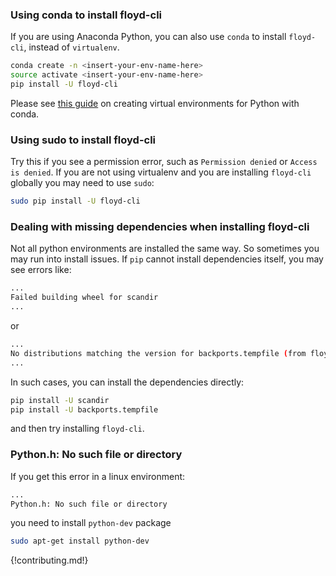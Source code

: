 ### Using conda to install floyd-cli

If you are using Anaconda Python, you can also use `conda` to install `floyd-cli`, instead of `virtualenv`.

```bash
conda create -n <insert-your-env-name-here>
source activate <insert-your-env-name-here>
pip install -U floyd-cli
```

Please see [this guide](https://uoa-eresearch.github.io/eresearch-cookbook/recipe/2014/11/20/conda/) on creating virtual environments for Python with conda.

### Using sudo to install floyd-cli

Try this if you see a permission error, such as `Permission denied` or `Access is denied`. If you are not using virtualenv and you are installing `floyd-cli` globally you may need to use `sudo`:

```bash
sudo pip install -U floyd-cli
```

### Dealing with missing dependencies when installing floyd-cli

Not all python environments are installed the same way. So sometimes you may run
into install issues. If `pip` cannot install dependencies itself, you may see errors like:

```bash
...
Failed building wheel for scandir
...
```

or

```bash
...
No distributions matching the version for backports.tempfile (from floyd-cli)
...
```

In such cases, you can install the dependencies directly:

```bash
pip install -U scandir
pip install -U backports.tempfile
```

and then try installing `floyd-cli`.


### Python.h: No such file or directory

If you get this error in a linux environment:

```bash
...
Python.h: No such file or directory
```

you need to install `python-dev` package

```bash
sudo apt-get install python-dev
```


{!contributing.md!}
